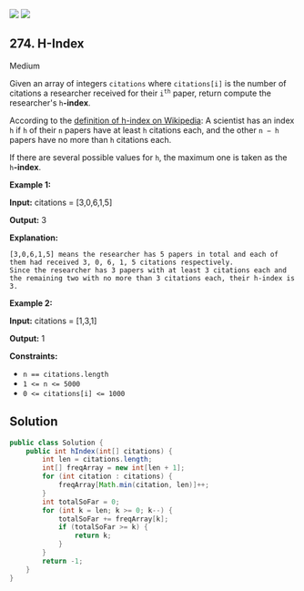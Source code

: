 [![](https://img.shields.io/github/stars/javadev/LeetCode-in-Java?label=Stars&style=flat-square)](https://github.com/javadev/LeetCode-in-Java)
[![](https://img.shields.io/github/forks/javadev/LeetCode-in-Java?label=Fork%20me%20on%20GitHub%20&style=flat-square)](https://github.com/javadev/LeetCode-in-Java/fork)

## 274\. H-Index

Medium

Given an array of integers `citations` where `citations[i]` is the number of citations a researcher received for their <code>i<sup>th</sup></code> paper, return compute the researcher's `h`**\-index**.

According to the [definition of h-index on Wikipedia](https://en.wikipedia.org/wiki/H-index): A scientist has an index `h` if `h` of their `n` papers have at least `h` citations each, and the other `n − h` papers have no more than `h` citations each.

If there are several possible values for `h`, the maximum one is taken as the `h`**\-index**.

**Example 1:**

**Input:** citations = [3,0,6,1,5]

**Output:** 3

**Explanation:**

    [3,0,6,1,5] means the researcher has 5 papers in total and each of them had received 3, 0, 6, 1, 5 citations respectively.
    Since the researcher has 3 papers with at least 3 citations each and the remaining two with no more than 3 citations each, their h-index is 3. 

**Example 2:**

**Input:** citations = [1,3,1]

**Output:** 1 

**Constraints:**

*   `n == citations.length`
*   `1 <= n <= 5000`
*   `0 <= citations[i] <= 1000`

## Solution

```java
public class Solution {
    public int hIndex(int[] citations) {
        int len = citations.length;
        int[] freqArray = new int[len + 1];
        for (int citation : citations) {
            freqArray[Math.min(citation, len)]++;
        }
        int totalSoFar = 0;
        for (int k = len; k >= 0; k--) {
            totalSoFar += freqArray[k];
            if (totalSoFar >= k) {
                return k;
            }
        }
        return -1;
    }
}
```